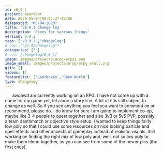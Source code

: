 ```yaml
---
id: v0_0_1
project: searcher
date: 2020-05-04T09:05:27-05:00
dateposted: "05-04-2020"
title: 'V0.0.1 Change log'
description: 'Fixes for various things'
version: 0.0.1
tags: ["v0.0.1","changelog"]
# api: ["v1.0/changelog"]
categories: [""]
# url: /changelog/0_0_1/
image: images/projects/arpg/arpg1.png
image_small: images/projects/arpg/arpg_small.png
gifs: []
videos: []
featurelist: ['Lootboxes','Open-World']
type: changelog
---
```


  &nbsp;&nbsp;&nbsp;&nbsp;&nbsp;&nbsp;awdawd am currently working on an RPG. I have
  not come up with a name for my game yet, let alone a story line. A lot of it
  is still subject to change as well. So if you see anything you feel you want
  to comment on or recommend, please do. I do know for sure I am going to
  implement co-op, maybe like 3-4 people to quest together and also 3v3 or 5v5
  PVP, possibly a team deathmatch or objective style setup. I wanted to keep
  things fairly low poly so that I could use some resources on nice looking
  particle and spell effects and other aspects of gameplay instead of realistic
  visuals. Still working on finding the right mix of low poly and, well, not so
  low poly to make them blend together, as you can see from some of the newer
  pics (the first ones).